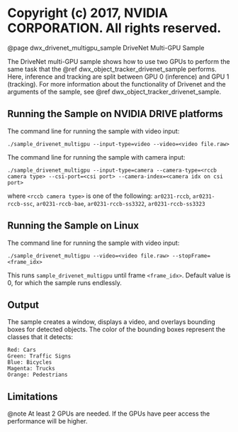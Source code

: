 # Copyright (c) 2017, NVIDIA CORPORATION.  All rights reserved.

@page dwx_drivenet_multigpu_sample DriveNet Multi-GPU Sample

The DriveNet multi-GPU sample shows how to use two GPUs to perform the same task
that the @ref dwx_object_tracker_drivenet_sample performs. Here, inference and
tracking are split between GPU 0 (inference) and GPU 1 (tracking). For more
information about the functionality of Drivenet and the arguments of the sample,
see @ref dwx_object_tracker_drivenet_sample.


## Running the Sample on NVIDIA DRIVE platforms

The command line for running the sample with video input:

    ./sample_drivenet_multigpu --input-type=video --video=<video file.raw>

The command line for running the sample with camera input:

    ./sample_drivenet_multigpu --input-type=camera --camera-type=<rccb camera type> --csi-port=<csi port> --camera-index=<camera idx on csi port>

where `<rccb camera type>` is one of the following: `ar0231-rccb`, `ar0231-rccb-ssc`, `ar0231-rccb-bae`, `ar0231-rccb-ss3322`, `ar0231-rccb-ss3323`

## Running the Sample on Linux

The command line for running the sample with video input:

    ./sample_drivenet_multigpu --video=<video file.raw> --stopFrame=<frame_idx>

This runs `sample_drivenet_multigpu` until frame `<frame_idx>`. Default value is 0, for which the sample runs endlessly.

## Output

The sample creates a window, displays a video, and overlays bounding boxes for detected objects.
The color of the bounding boxes represent the classes that it detects:

    Red: Cars
    Green: Traffic Signs
    Blue: Bicycles
    Magenta: Trucks
    Orange: Pedestrians

## Limitations ##

@note At least 2 GPUs are needed. If the GPUs have peer access the performance will be higher.
